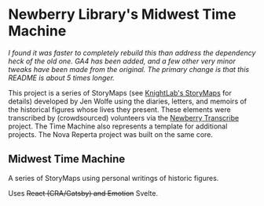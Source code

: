 # Newberry Library's Midwest Time Machine

_I found it was faster to completely rebuild this than address the dependency heck of the old one. GA4 has been added, and a few other very minor tweaks have been made from the original. The primary change is that this README is about 5 times longer._

This project is a series of StoryMaps (see [KnightLab's StoryMaps](https://storymap.knightlab.com/) for details) developed by Jen Wolfe using the diaries, letters, and memoirs of the historical figures whose lives they present. These elements were transcribed by (crowdsourced) volunteers via the [Newberry Transcribe](https://digital.newberry.org/transcribe) project. The Time Machine also represents a template for additional projects. The Nova Reperta project was built on the same core.

## Midwest Time Machine

A series of StoryMaps using personal writings of historic figures.

Uses ~~React (CRA/Gatsby) and Emotion~~ Svelte.  
